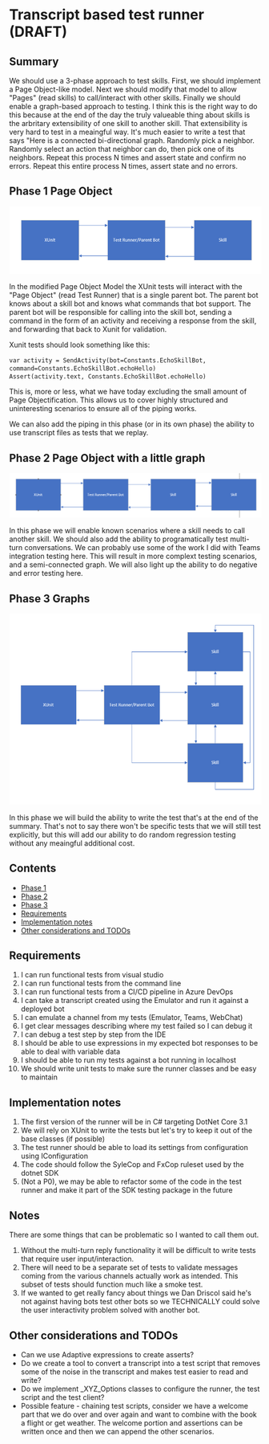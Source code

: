 # Transcript based test runner (DRAFT) <!-- omit in toc -->

## Summary <!-- omit in toc -->

We should use a 3-phase approach to test skills. First, we should implement a Page Object-like model. Next we should modify that model to allow "Pages" (read skills) to call/interact with other skills. Finally we should enable a graph-based approach to testing. I think this is the right way to do this because at the end of the day the truly valueable thing about skills is the arbritary extensibility of one skill to another skill. That extensibility is very hard to test in a meaingful way. It's much easier to write a test that says "Here is a connected bi-directional graph. Randomly pick a neighbor. Randomly select an action that neighbor can do, then pick one of its neighbors. Repeat this process N times and assert state and confirm no errors. Repeat this entire process N times, assert state and no errors. 

## Phase 1 Page Object

![Phase 1 Diagram](media/TestFlowChart.png)

In the modified Page Object Model the XUnit tests will interact with the "Page Object" (read Test Runner) that is a single parent bot. The parent bot knows about a skill bot and knows what commands that bot support. The parent bot will be responsible for calling into the skill bot, sending a command in the form of an activity and receiving a response from the skill, and forwarding that back to Xunit for validation. 

Xunit tests should look something like this:

```
var activity = SendActivity(bot=Constants.EchoSkillBot, command=Constants.EchoSkillBot.echoHello)
Assert(activity.text, Constants.EchoSkillBot.echoHello)
```

This is, more or less, what we have today excluding the small amount of Page Objectification. This allows us to cover highly structured and uninteresting scenarios to ensure all of the piping works. 

We can also add the piping in this phase (or in its own phase) the ability to use transcript files as tests that we replay. 

## Phase 2 Page Object with a little graph
![Phase 2 Diagram](media/Phase2.png)

In this phase we will enable known scenarios where a skill needs to call another skill. We should also add the ability to programatically test multi-turn conversations. We can probably use some of the work I did with Teams integration testing here. This will result in more complext testing scenarios, and a semi-connected graph. We will also light up the ability to do negative and error testing here. 

## Phase 3 Graphs

![Phase 3 Diagram](media/Phase3.png)

In this phase we will build the ability to write the test that's at the end of the summary. That's not to say there won't be specific tests that we will still test explicitly, but this will add our ability to do random regression testing without any meaingful additional cost. 

## Contents <!-- omit in toc -->
- [Phase 1](#phase-1-page-object)
- [Phase 2](#phase-2-page-object-with-a-little-graph)
- [Phase 3](#phase-3-graphs)
- [Requirements](#requirements)
- [Implementation notes](#implementation-notes)
- [Other considerations and TODOs](#other-considerations-and-todos)

## Requirements

1. I can run functional tests from visual studio
2. I can run functional tests from the command line
3. I can run functional tests from a CI/CD pipeline in Azure DevOps
4. I can take a transcript created using the Emulator and run it against a deployed bot
5. I can emulate a channel from my tests (Emulator, Teams, WebChat)
6. I get clear messages describing where my test failed so I can debug it
7. I can debug a test step by step from the IDE
8. I should be able to use expressions in my expected bot responses to be able to deal with variable data
9. I should be able to run my tests against a bot running in localhost
10. We should write unit tests to make sure the runner classes and be easy to maintain


## Implementation notes

1. The first version of the runner will be in C# targeting DotNet Core 3.1
2. We will rely on XUnit to write the tests but let's try to keep it out of the base classes (if possible)
3. The test runner should be able to load its settings from configuration using IConfiguration
4. The code should follow the SyleCop and FxCop ruleset used by the dotnet SDK
5. (Not a P0), we may be able to refactor some of the code in the test runner and make it part of the SDK testing package in the future

## Notes
There are some things that can be problematic so I wanted to call them out. 
1. Without the multi-turn reply functionality it will be difficult to write tests that require user input/interaction. 
2. There will need to be a separate set of tests to validate messages coming from the various channels actually work as intended. This subset of tests should function much like a smoke test. 
3. If we wanted to get really fancy about things we Dan Driscol said he's not against having bots test other bots so we TECHNICALLY could solve the user interactivity problem solved with another bot. 

## Other considerations and TODOs

- Can we use Adaptive expressions to create asserts?
- Do we create a tool to convert a transcript into a test script that removes some of the noise in the transcript and makes test easier to read and write?
- Do we implement _XYZ_Options classes to configure the runner, the test script and the test client?
- Possible feature - chaining test scripts, consider we have a welcome part that we do over and over again and want to combine with the book a flight or get weather. The welcome portion and assertions can be written once and then we can append the other scenarios. 
